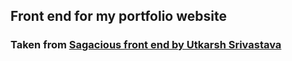 ## Front end for my portfolio website

### Taken from [Sagacious front end by Utkarsh Srivastava](https://github.com/utkarsh-pro/sagacious-frontend)